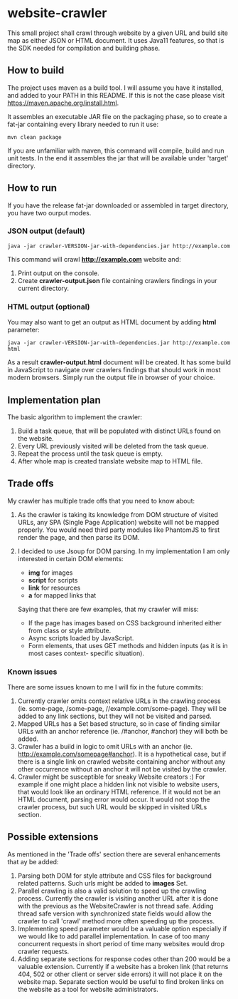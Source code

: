 # website-crawler

This small project shall crawl through website by a given URL and build site map as either JSON or HTML document.
It uses Java11 features, so that is the SDK needed for compilation and building phase.

## How to build

The project uses maven as a build tool. I will assume you have it installed, and added to your PATH in this README. If this is not the case please visit https://maven.apache.org/install.html. 

It assembles an executable JAR file on the packaging phase, so to create a fat-jar containing every library needed to run it use:

```mvn clean package```

If you are unfamiliar with maven, this command will compile, build and run unit tests. In the end it assembles the jar that will be available under 'target' directory.

## How to run

If you have the release fat-jar downloaded or assembled in target directory, you have two ourput modes.

### JSON output (default)

```java -jar crawler-VERSION-jar-with-dependencies.jar http://example.com```

This command will crawl **http://example.com** website and:
1) Print output on the console.
2) Create **crawler-output.json** file containing crawlers findings in your current directory.

### HTML output (optional)

You may also want to get an output as HTML document by adding **html** parameter:

```java -jar crawler-VERSION-jar-with-dependencies.jar http://example.com html```

As a result **crawler-output.html** document will be created. It has some build in JavaScript to navigate over crawlers findings that should work in most modern browsers. Simply run the output file in browser of your choice.

## Implementation plan

The basic algorithm to implement the crawler:

1) Build a task queue, that will be populated with distinct URLs found on the website.
2) Every URL previously visited will be deleted from the task queue.
3) Repeat the process until the task queue is empty.
4) After whole map is created translate website map to HTML file.

## Trade offs

My crawler has multiple trade offs that you need to know about:

1) As the crawler is taking its knowledge from DOM structure of visited URLs, any SPA (Single Page Application) website will not be mapped properly. You would need third party modules like PhantomJS to first render the page, and then parse its DOM.
2) I decided to use Jsoup for DOM parsing. In my implementation I am only interested in certain DOM elements:
    * **img** for images
    * **script** for scripts
    * **link** for resources
    * **a** for mapped links that
    
   Saying that there are few examples, that my crawler will miss:
    * If the page has images based on CSS background inherited either from class or style attribute.
    * Async scripts loaded by JavaScript.
    * Form elements, that uses GET methods and hidden inputs (as it is in most cases context- specific situation).


### Known issues

There are some issues known to me I will fix in the future commits:

1) Currently crawler omits context relative URLs in the crawling process (ie. some-page, /some-page, //example.com/some-page). They will be added to any link sections, but they will not be visited and parsed.
2) Mapped URLs has a Set based structure, so in case of finding similar URLs with an anchor reference (ie. /#anchor, #anchor) they will both be added.
3) Crawler has a build in logic to omit URLs with an anchor (ie. http://example.com/somepage#anchor). It is a hypothetical case, but if there is a single link on crawled website containing anchor without any other occurrence without an anchor it will not be visited by the crawler.
4) Crawler might be susceptible for sneaky Website creators :) For example if one might place a hidden link not visible to website users, that would look like an ordinary HTML reference. If it would not be an HTML document, parsing error would occur. It would not stop the crawler process, but such URL would be skipped in visited URLs section.

## Possible extensions

As mentioned in the 'Trade offs' section there are several enhancements that ay be added:

1) Parsing both DOM for style attribute and CSS files for background related patterns. Such urls might be added to **images** Set.
2) Parallel crawling is also a valid solution to speed up the crawling process. Currently the crawler is visiting another URL after it is done with the previous as the WebsiteCrawler is not thread safe. Adding thread safe version with synchronized state fields would allow the crawler to call 'crawl' method more often speeding up the process.
3) Implementing speed parameter would be a valuable option especially if we would like to add parallel implementation. In case of too many concurrent requests in short period of time many websites would drop crawler requests.
4) Adding separate sections for response codes other than 200 would be a valuable extension. Currently if a website has a broken link (that returns 404, 502 or other client or server side errors) it will not place it on the website map. Separate section would be useful to find broken links on the website as a tool for website administrators.